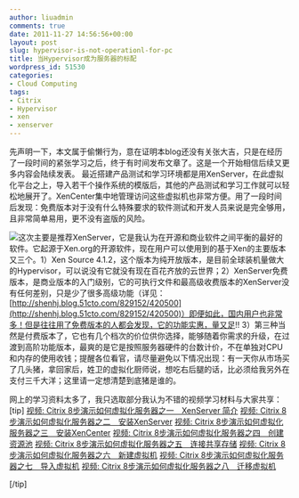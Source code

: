 ```yaml
---
author: liuadmin
comments: true
date: 2011-11-27 14:56:56+00:00
layout: post
slug: hypervisor-is-not-operationl-for-pc
title: 当Hypervisor成为服务器的标配
wordpress_id: 51530
categories:
- Cloud Computing
tags:
- Citrix
- Hypervisor
- xen
- xenserver
---
```


先声明一下，本文属于偷懒行为，意在证明本blog还没有关张大吉，只是在经历了一段时间的紧张学习之后，终于有时间发布文章了。这是一个开始相信后续又更多内容会陆续发表。
最近搭建产品测试和学习环境都是用XenServer，在此虚拟化平台之上，导入若干个操作系统的模版后，其他的产品测试和学习工作就可以轻松地展开了。XenCenter集中地管理访问这些虚拟机也非常方便。用了一段时间后发现：免费版本对于没有什么特殊要求的软件测试和开发人员来说是完全够用，且非常简单易用，更不没有盗版的风险。




![](http://xen.org/images/globals/xen_logo.gif)这次主要是推荐XenServer，它是我认为在开源和商业软件之间平衡的最好的软件。它起源于Xen.org的开源软件，现在用户可以使用到的基于Xen的主要版本又三个。1）Xen Source 4.1.2，这个版本为纯开放版本，是目前全球装机量做大的Hypervisor，可以说没有它就没有现在百花齐放的云世界；2）XenServer免费版本，是商业版本的入门级别，它的可执行文件和最高级收费版本的XenServer没有任何差别，只是少了很多高级功能（详见：[http://shenhj.blog.51cto.com/829152/420500](http://shenhj.blog.51cto.com/829152/420500)）即便如此，国内用户也非常多！但是往往用了免费版本的人都会发现，它的功能实惠，量又足!! 3）第三种当然是付费版本了，它也有几个档次的价位供你选择，能够随着你需求的升级，在过渡到高阶功能版本，最爽的是它是按照服务器硬件的台数计价，不在单独对CPU和内存的使用收钱；提醒各位看官，请尽量避免以下情况出现：有一天你从市场买了几头猪，拿回家后，姓卫的虚拟化厨师说，想吃右后腿的话，比必须给我另外在支付三千大洋；这里请一定想清楚到底猪是谁的。

网上的学习资料太多了，我只选取部分我认为不错的视频学习材料与大家共享：
[tip]
[ 视频: Citrix 8步演示如何虚拟化服务器之一　XenServer 简介](http://v.youku.com/v_show/id_XMzAyMTg2NTky.html)
[ 视频: Citrix 8步演示如何虚拟化服务器之二　安装XenServer](http://v.youku.com/v_show/id_XMzAyMTg5NTIw.html)
[ 视频: Citrix 8步演示如何虚拟化服务器之三　安装XenCenter](http://v.youku.com/v_show/id_XMzAyMTkwMDE2.html)
[ 视频: Citrix 8步演示如何虚拟化服务器之四　创建资源池](http://v.youku.com/v_show/id_XMzAyMTkwNTg0.html)
[ 视频: Citrix 8步演示如何虚拟化服务器之五　连接共享存储](http://v.youku.com/v_show/id_XMzAyMTkxMjk2.html)
[ 视频: Citrix 8步演示如何虚拟化服务器之六　新建虚拟机](http://v.youku.com/v_show/id_XMzAyMTk0NDg0.html)
[ 视频: Citrix 8步演示如何虚拟化服务器之七　导入虚拟机](http://v.youku.com/v_show/id_XMzAyMTkzMjg4.html)
[ 视频: Citrix 8步演示如何虚拟化服务器之八　迁移虚拟机](http://v.youku.com/v_show/id_XMzAyMTk0Nzcy.html)

[/tip]

